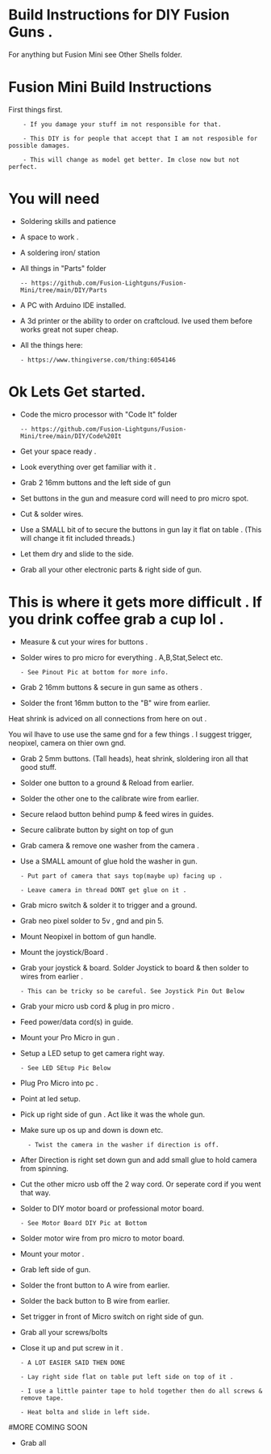 # Build Instructions for DIY Fusion Guns .

For anything but Fusion Mini see Other Shells folder.

# Fusion Mini Build Instructions

First things first.

        - If you damage your stuff im not responsible for that. 

        - This DIY is for people that accept that I am not resposible for possible damages. 

        - This will change as model get better. Im close now but not perfect.


# You will need 

  - Soldering skills and patience 

  - A space to work .

  - A soldering iron/ station 

  - All things in "Parts" folder 

        -- https://github.com/Fusion-Lightguns/Fusion-Mini/tree/main/DIY/Parts

  - A PC with Arduino IDE installed. 

  - A 3d printer or the ability to order on craftcloud. Ive used them before works great not super cheap.

  - All the things here:

        - https://www.thingiverse.com/thing:6054146

# Ok Lets Get started.

  - Code the micro processor with "Code It" folder 

        -- https://github.com/Fusion-Lightguns/Fusion-Mini/tree/main/DIY/Code%20It

  - Get your space ready . 

  - Look everything over get familiar with it . 

  - Grab 2 16mm buttons and the left side of gun 

  - Set buttons in the gun and measure cord will need to pro micro spot. 

  - Cut &  solder wires. 

  - Use a SMALL bit of to secure the buttons in gun lay it flat on table . (This will change it fit included threads.)

  - Let them dry and slide to the side.

  - Grab all your other electronic parts & right side of gun.

# This is where it gets more difficult . If you drink coffee grab a cup lol .

  - Measure & cut your wires for buttons . 

  - Solder wires to pro micro for everything . A,B,Stat,Select etc.

        - See Pinout Pic at bottom for more info. 

  - Grab 2 16mm buttons & secure in gun same as others . 

  - Solder the front 16mm button to the "B" wire from earlier. 

  
Heat shrink is adviced on all connections from here on out .

You wil lhave to use use the same gnd for a few things . I suggest trigger, neopixel, camera on thier own gnd.

  - Grab 2 5mm buttons. (Tall heads), heat shrink, sloldering iron all that good stuff.

  - Solder one button to a ground & Reload from earlier. 

  - Solder the other one to the calibrate wire from earlier.
  
  - Secure relaod button behind pump & feed wires in guides.

  - Secure calibrate button by sight on top of gun

  - Grab camera & remove one washer from the camera . 

  - Use a SMALL amount of glue hold the washer in gun. 

        - Put part of camera that says top(maybe up) facing up .

        - Leave camera in thread DONT get glue on it .


  - Grab micro switch & solder it to trigger and a ground. 

  - Grab neo pixel solder to 5v , gnd and pin 5. 

  - Mount Neopixel in bottom of gun handle.

  - Mount the joystick/Board . 

  - Grab your joystick & board. Solder Joystick to board & then solder to wires from earlier .

        - This can be tricky so be careful. See Joystick Pin Out Below

  - Grab your micro usb cord & plug in pro micro .

  - Feed power/data cord(s) in guide.

  - Mount your Pro Micro in gun .  

  - Setup a LED setup to get camera right way. 

        - See LED SEtup Pic Below 
    
  - Plug Pro Micro into pc . 

  - Point at led setup.

  - Pick up right side of gun . Act like it was the whole gun. 

  - Make sure up os up and down is down etc. 

          - Twist the camera in the washer if direction is off.

  - After Direction is right set down gun and add small glue to hold camera from spinning.

  - Cut the other micro usb off the 2 way cord. Or seperate cord if you went that way. 

  - Solder to DIY motor board or professional motor board. 

        - See Motor Board DIY Pic at Bottom 

  - Solder motor wire from pro micro  to motor board. 

  - Mount your motor . 

  - Grab left side of gun. 

  - Solder the front button to A wire from earlier.

  - Solder the back button to B wire from earlier.

  - Set trigger in front of Micro switch on right side of gun.

  - Grab all your screws/bolts 

  - Close it up and put screw in it .  

        - A LOT EASIER SAID THEN DONE

        - Lay right side flat on table put left side on top of it . 

        - I use a little painter tape to hold together then do all screws & remove tape. 

        - Heat bolta and slide in left side.

  

#MORE COMING SOON

  - Grab all
